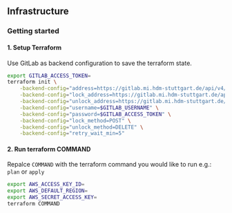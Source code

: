 ## Infrastructure

### Getting started

#### 1. Setup Terraform

Use GitLab as backend configuration to save the terraform state.

```sh
export GITLAB_ACCESS_TOKEN=
terraform init \
    -backend-config="address=https://gitlab.mi.hdm-stuttgart.de/api/v4/projects/9068/terraform/state/default" \
    -backend-config="lock_address=https://gitlab.mi.hdm-stuttgart.de/api/v4/projects/9068/terraform/state/default/lock" \
    -backend-config="unlock_address=https://gitlab.mi.hdm-stuttgart.de/api/v4/projects/9068/terraform/state/default/lock" \
    -backend-config="username=$GITLAB_USERNAME" \
    -backend-config="password=$GITLAB_ACCESS_TOKEN" \
    -backend-config="lock_method=POST" \
    -backend-config="unlock_method=DELETE" \
    -backend-config="retry_wait_min=5"
```

#### 2. Run terraform COMMAND

Repalce `COMMAND` with the terraform command you would like to run e.g.: `plan` or `apply`

```sh
export AWS_ACCESS_KEY_ID=
export AWS_DEFAULT_REGION=
export AWS_SECRET_ACCESS_KEY=
terraform COMMAND
```
